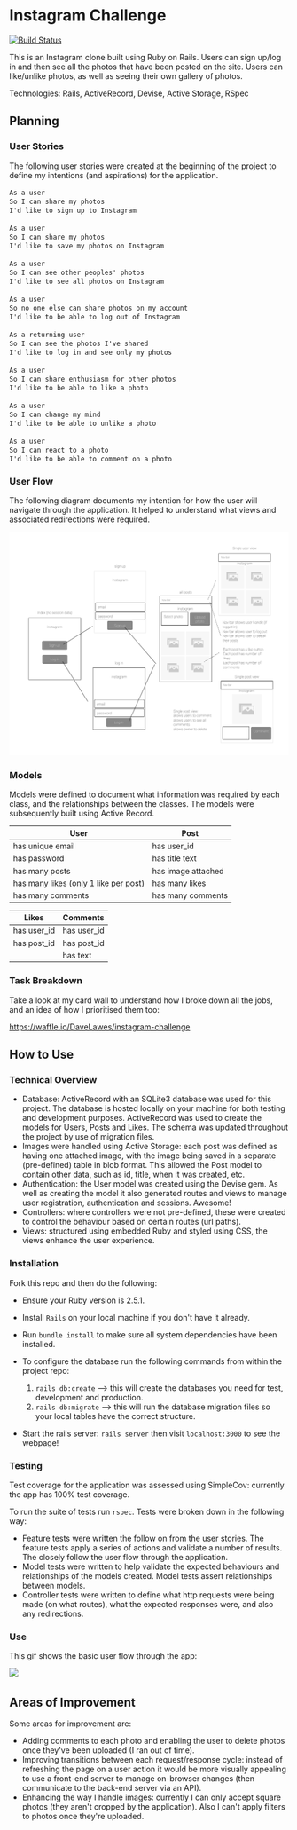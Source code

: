 # Instagram Challenge

[![Build Status](https://travis-ci.org/DaveLawes/instagram-challenge.svg?branch=master)](https://travis-ci.org/DaveLawes/instagram-challenge)

This is an Instagram clone built using Ruby on Rails. Users can sign up/log in and then see all the photos that have been posted on the site. Users can like/unlike photos, as well as seeing their own gallery of photos.

Technologies: Rails, ActiveRecord, Devise, Active Storage, RSpec


## Planning

### User Stories

The following user stories were created at the beginning of the project to define my intentions (and aspirations) for the application.

```
As a user
So I can share my photos
I'd like to sign up to Instagram

As a user
So I can share my photos
I'd like to save my photos on Instagram

As a user
So I can see other peoples' photos
I'd like to see all photos on Instagram

As a user
So no one else can share photos on my account
I'd like to be able to log out of Instagram

As a returning user
So I can see the photos I've shared
I'd like to log in and see only my photos

As a user
So I can share enthusiasm for other photos
I'd like to be able to like a photo

As a user
So I can change my mind
I'd like to be able to unlike a photo

As a user
So I can react to a photo
I'd like to be able to comment on a photo

```

### User Flow

The following diagram documents my intention for how the user will navigate through the application. It helped to understand what views and associated redirections were required.

<img src='docs/instagram_user_flow.png'>

### Models

Models were defined to document what information was required by each class, and the relationships between the classes. The models were subsequently built using Active Record.

| User | Post |
|-----| -----|
| has unique email | has user_id
| has password | has title text
| has many posts | has image attached
| has many likes (only 1 like per post) | has many likes
| has many comments | has many comments


| Likes | Comments
|----| -----|
| has user_id | has user_id
| has post_id | has post_id
| | has text

### Task Breakdown

Take a look at my card wall to understand how I broke down all the jobs, and an idea of how I prioritised them too:

https://waffle.io/DaveLawes/instagram-challenge


## How to Use

### Technical Overview

- Database: ActiveRecord with an SQLite3 database was used for this project. The database is hosted locally on your machine for both testing and development purposes. ActiveRecord was used to create the models for Users, Posts and Likes. The schema was updated throughout the project by use of migration files. 
- Images were handled using Active Storage: each post was defined as having one attached image, with the image being saved in a separate (pre-defined) table in blob format. This allowed the Post model to contain other data, such as id, title, when it was created, etc. 
- Authentication: the User model was created using the Devise gem. As well as creating the model it also generated routes and views to manage user registration, authentication and sessions. Awesome!
- Controllers: where controllers were not pre-defined, these were created to control the behaviour based on certain routes (url paths). 
- Views: structured using embedded Ruby and styled using CSS, the views enhance the user experience.

### Installation

Fork this repo and then do the following:

* Ensure your Ruby version is 2.5.1.

* Install `Rails` on your local machine if you don't have it already.

* Run `bundle install` to make sure all system dependencies have been installed.

* To configure the database run the following commands from within the project repo:
	1. `rails db:create` --> this will create the databases you need for test, development and production.
	2. `rails db:migrate` --> this will run the database migration files so your local tables have the correct structure.

* Start the rails server: `rails server` then visit `localhost:3000` to see the webpage!


### Testing

Test coverage for the application was assessed using SimpleCov: currently the app has 100% test coverage.

To run the suite of tests run `rspec`. Tests were broken down in the following way:

- Feature tests were written the follow on from the user stories. The feature tests apply a series of actions and validate a number of results. The closely follow the user flow through the application.
- Model tests were written to help validate the expected behaviours and relationships of the models created. Model tests assert relationships between models.
- Controller tests were written to define what http requests were being made (on what routes), what the expected responses were, and also any redirections. 


### Use

This gif shows the basic user flow through the app:

![]('./public/instagram_walkthrough.gif')


## Areas of Improvement

Some areas for improvement are:

- Adding comments to each photo and enabling the user to delete photos once they've been uploaded (I ran out of time).
- Improving transitions between each request/response cycle: instead of refreshing the page on a user action it would be more visually appealing to use a front-end server to manage on-browser changes (then communicate to the back-end server via an API).
- Enhancing the way I handle images: currently I can only accept square photos (they aren't cropped by the application). Also I can't apply filters to photos once they're uploaded.



